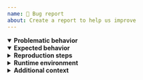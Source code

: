 ```yaml
---
name: 🤯 Bug report
about: Create a report to help us improve
---
```


<details open><summary><strong>Problematic behavior</strong></summary>

<!--
A clear and concise description of what actually happened. If applicable, add
screenshots to help explain the problem.

If you really want this bug fixed in a timely manner, consider including below a
link to a Minimal Reproducible Example (MRE) (https://bit.ly/3q2fyVo) that
demonstrates your problem both simply and in as few lines of code as possible!
-->

</details>

<details open><summary><strong>Expected behavior</strong></summary>

<!--
Include a clear and concise description of what you expected to happen. If
applicable, add screenshots to help explain the problem.
-->

</details>

<details><summary><strong>Reproduction steps</strong></summary>

<!--
Please include the simplest most basic possible steps to reproduce the
problematic behavior described above. For example:

1. Go to '...'
2. Click on '....'
3. Scroll down to '....'
4. See error xyz
-->

</details>

<details><summary><strong>Runtime environment</strong></summary>

<!--
Please include any relevant details about your development/runtime environment.
For example, you could include the following:

- OS: ubuntu
- Browser: firefox 71, chrome 90
- Version: v1.2.3
- Node version: 14
- Babel: yes, version 7
- TypeScript project: yes
-->

</details>

<details><summary><strong>Additional context</strong></summary>

<!--
Add any other information that might help us figure out what's going on.
Examples include: error logs, a MRE repository URL, offending YAML files,
related scripts, useful images, etc.
-->

</details>
